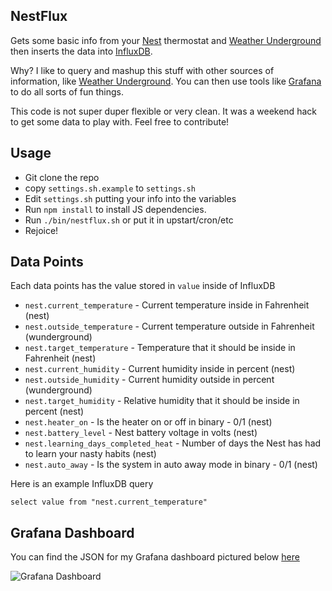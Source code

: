 ## NestFlux

Gets some basic info from your [Nest](https://nest.com/) thermostat and [Weather Underground](http://www.wunderground.com/) then inserts the
data into [InfluxDB](http://influxdb.com/).

Why? I like to query and mashup this stuff with other sources of information, like [Weather Underground](http://www.wunderground.com/).
You can then use tools like [Grafana](http://grafana.org/) to do all sorts of fun things.

This code is not super duper flexible or very clean. It was a weekend hack to get some data to play with.
Feel free to contribute!

## Usage

- Git clone the repo
- copy `settings.sh.example` to `settings.sh`
- Edit `settings.sh` putting your info into the variables
- Run `npm install` to install JS dependencies.
- Run `./bin/nestflux.sh` or put it in upstart/cron/etc
- Rejoice!

## Data Points

Each data points has the value stored in `value` inside of InfluxDB

- `nest.current_temperature` - Current temperature inside in Fahrenheit (nest)
- `nest.outside_temperature` - Current temperature outside in Fahrenheit (wunderground)
- `nest.target_temperature` - Temperature that it should be inside in Fahrenheit (nest)
- `nest.current_humidity` - Current humidity inside in percent (nest)
- `nest.outside_humidity` - Current humidity outside in percent (wunderground)
- `nest.target_humidity` - Relative humidity that it should be inside in percent (nest)
- `nest.heater_on` - Is the heater on or off in binary - 0/1 (nest)
- `nest.battery_level` - Nest battery voltage in volts (nest)
- `nest.learning_days_completed_heat` - Number of days the Nest has had to learn your nasty habits (nest)
- `nest.auto_away` - Is the system in auto away mode in binary - 0/1 (nest)

Here is an example InfluxDB query

`select value from "nest.current_temperature"`

## Grafana Dashboard

You can find the JSON for my Grafana dashboard pictured below [here](examples/grafana_dashboard.json)

<img src="examples/grafana_dashboard.png" alt="Grafana Dashboard" title="Grafana Dashboard" />
